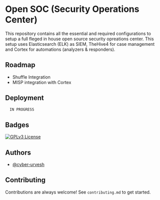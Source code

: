
# Open SOC (Security Operations Center)

This repository contains all the essential and required configurations to setup a full fleged in house open source security opreations center. This setup uses Elasticsearch (ELK) as SIEM, TheHive4 for case management and Cortex for automations (analyzers & responders).


## Roadmap

- Shuffle Integration
- MISP integration with Cortex


## Deployment



```bash
  IN PROGRESS
```


## Badges

[![GPLv3 License](https://img.shields.io/badge/License-GPL%20v3-yellow.svg)](https://opensource.org/licenses/)



## Authors

- [@cyber-urvesh](https://github.com/cyber-urvesh)


## Contributing

Contributions are always welcome! See `contributing.md` to get started.


